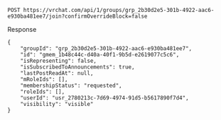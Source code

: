 `POST https://vrchat.com/api/1/groups/grp_2b30d2e5-301b-4922-aac6-e930ba481ee7/join?confirmOverrideBlock=false`

Response

```
{
    "groupId": "grp_2b30d2e5-301b-4922-aac6-e930ba481ee7",
    "id": "gmem_1b48c44c-d40a-40f1-9b5d-e2619077c5c6",
    "isRepresenting": false,
    "isSubscribedToAnnouncements": true,
    "lastPostReadAt": null,
    "mRoleIds": [],
    "membershipStatus": "requested",
    "roleIds": [],
    "userId": "usr_2780213c-7d69-4974-91d5-b5617890f7d4",
    "visibility": "visible"
}
```